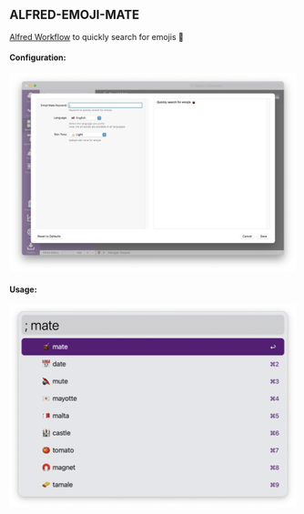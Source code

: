 ## ALFRED-EMOJI-MATE

[Alfred Workflow](https://www.alfredapp.com/workflows/) to quickly search for emojis 🧉️


#### Configuration:

![vars example](screenshots/config.png)


#### Usage:

![usage vars](screenshots/usage.png)

